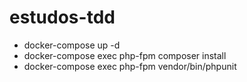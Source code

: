 # estudos-tdd

- docker-compose up -d
- docker-compose exec php-fpm composer install
- docker-compose exec php-fpm vendor/bin/phpunit
